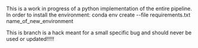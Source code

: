 This is a work in progress of a python implementation of the entire pipeline.
In order to install the environment: conda env create --file requirements.txt name_of_new_environment

This is branch is a hack meant for a small specific bug and should never be used or updated!!!!!
